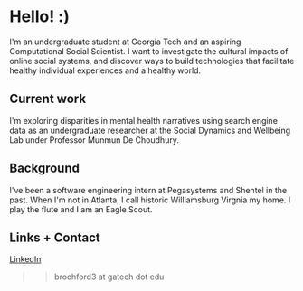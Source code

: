 # Hello! :)

I'm an undergraduate student at Georgia Tech and an aspiring Computational Social Scientist. I want to investigate the cultural impacts of online social systems, and discover ways to build technologies that facilitate healthy individual experiences and a healthy world.

## Current work
I'm exploring disparities in mental health narratives using search engine data as an undergraduate researcher at the Social Dynamics and Wellbeing Lab under Professor Munmun De Choudhury.

## Background
I've been a software engineering intern at Pegasystems and Shentel in the past. When I'm not in Atlanta, I call historic Williamsburg Virgnia my home. I play the flute and I am an Eagle Scout.

## Links + Contact
<a href="https://www.linkedin.com/in/ben-rochford/">LinkedIn</a>

>> brochford3 at gatech dot edu
